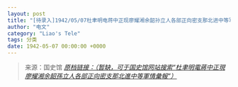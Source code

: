 ```yaml
---
layout: post
title: "[待录入]1942/05/07杜聿明电蒋中正现廖耀湘余韶孙立人各部正向密支那北进中等军情汇报"
author: "电文"
category: "Liao's Tele"
tags: 分类
date: 1942-05-07 00:00:00 +0000
---
```

> 来源：国史馆 [*原档链接：（暂缺，可于国史馆网站搜索“杜聿明電蔣中正現廖耀湘余韶孫立人各部正向密支那北進中等軍情彙報”）*]()
